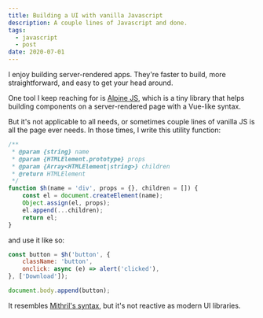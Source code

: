 ```yaml
---
title: Building a UI with vanilla Javascript
description: A couple lines of Javascript and done.
tags:
  - javascript
  - post
date: 2020-07-01
---
```

I enjoy building server-rendered apps. They're faster to build, more straightforward, and easy to get your head around.

One tool I keep reaching for is [Alpine JS][alpine], which is a tiny library that helps building components on a server-rendered page with a Vue-like syntax. 

But it's not applicable to all needs, or sometimes couple lines of vanilla JS is all the page ever needs. In those times, I write this utility function:


```js
/**
 * @param {string} name
 * @param {HTMLElement.prototype} props
 * @param {Array<HTMLElement|string>} children
 * @return HTMLElement
 */
function $h(name = 'div', props = {}, children = []) {
    const el = document.createElement(name);
    Object.assign(el, props);
    el.append(...children);
    return el;
}
```

and use it like so:

```js
const button = $h('button', {
    className: 'button',
    onclick: async (e) => alert('clicked'),
}, ['Download']);

document.body.append(button);
```

It resembles [Mithril's syntax][mithril], but it's not reactive as modern UI libraries.




[alpine]: https://github.com/alpinejs/alpine/
[mithril]: https://mithril.js.org/index.html#dom-elements